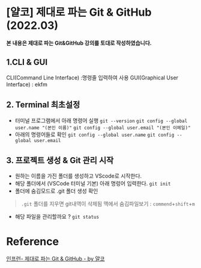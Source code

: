 # [얄코] 제대로 파는 Git & GitHub (2022.03)

**본 내용은 제대로 파는 Git&GitHub 강의를 토대로 작성하였습니다.**

## 1.CLI & GUI

CLI(Command Line Interface) :명령줄 입력하여 사용
GUI(Graphical User Interface) : ekfm

## 2. Terminal 최초설정

- 터미널 프로그램에서 아래 명령어 실행
  `git --version`
  `git config --global user.name "(본인 이름)"`
  `git config --global user.email "(본인 이메일)"`
- 아래의 명령어들로 확인
  `git config --global user.name`
  `git config --global user.email`

## 3. 프로젝트 생성 & Git 관리 시작

- 원하는 이름을 가진 폴더를 생성하고 VScode로 시작한다.
- 해당 폴더에서 (VSCode 터미널 기본) 아래 명렁어 입력한다.
  `git init`
- 폴더에 숨김모드로 .git 폴더 생성 확인

> `.git` 폴더를 지우면 git내역이 삭제됨
> 맥에서 숨김파일보기 : `commend`+`shift`+`m`

- 해당 파일을 관리할까요 ?
  `git status`

# Reference

[인프런- 제대로 파는 Git & GitHub - by 얄코](https://www.inflearn.com/course/%EC%A0%9C%EB%8C%80%EB%A1%9C-%ED%8C%8C%EB%8A%94-%EA%B9%83/dashboard)
